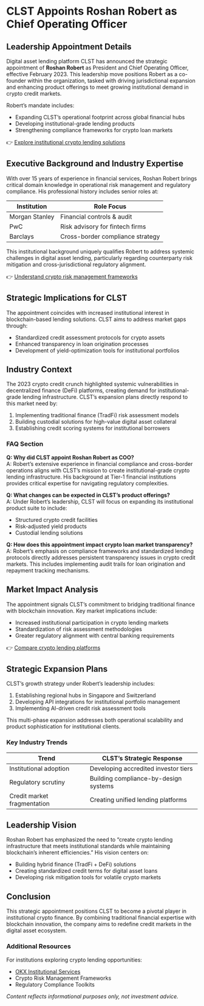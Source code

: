 # CLST Appoints Roshan Robert as Chief Operating Officer  

## Leadership Appointment Details  
Digital asset lending platform CLST has announced the strategic appointment of **Roshan Robert** as President and Chief Operating Officer, effective February 2023. This leadership move positions Robert as a co-founder within the organization, tasked with driving jurisdictional expansion and enhancing product offerings to meet growing institutional demand in crypto credit markets.  

Robert’s mandate includes:  
- Expanding CLST’s operational footprint across global financial hubs  
- Developing institutional-grade lending products  
- Strengthening compliance frameworks for crypto loan markets  

👉 [Explore institutional crypto lending solutions](https://bit.ly/okx-bonus)  

## Executive Background and Industry Expertise  
With over 15 years of experience in financial services, Roshan Robert brings critical domain knowledge in operational risk management and regulatory compliance. His professional history includes senior roles at:  

| Institution      | Role Focus                     |  
|------------------|-------------------------------|  
| Morgan Stanley   | Financial controls & audit      |  
| PwC              | Risk advisory for fintech firms |  
| Barclays         | Cross-border compliance strategy|  

This institutional background uniquely qualifies Robert to address systemic challenges in digital asset lending, particularly regarding counterparty risk mitigation and cross-jurisdictional regulatory alignment.  

👉 [Understand crypto risk management frameworks](https://bit.ly/okx-bonus)  

## Strategic Implications for CLST  
The appointment coincides with increased institutional interest in blockchain-based lending solutions. CLST aims to address market gaps through:  
- Standardized credit assessment protocols for crypto assets  
- Enhanced transparency in loan origination processes  
- Development of yield-optimization tools for institutional portfolios  

## Industry Context  
The 2023 crypto credit crunch highlighted systemic vulnerabilities in decentralized finance (DeFi) platforms, creating demand for institutional-grade lending infrastructure. CLST’s expansion plans directly respond to this market need by:  
1. Implementing traditional finance (TradFi) risk assessment models  
2. Building custodial solutions for high-value digital asset collateral  
3. Establishing credit scoring systems for institutional borrowers  

### FAQ Section  

**Q: Why did CLST appoint Roshan Robert as COO?**  
A: Robert’s extensive experience in financial compliance and cross-border operations aligns with CLST’s mission to create institutional-grade crypto lending infrastructure. His background at Tier-1 financial institutions provides critical expertise for navigating regulatory complexities.  

**Q: What changes can be expected in CLST’s product offerings?**  
A: Under Robert’s leadership, CLST will focus on expanding its institutional product suite to include:  
- Structured crypto credit facilities  
- Risk-adjusted yield products  
- Custodial lending solutions  

**Q: How does this appointment impact crypto loan market transparency?**  
A: Robert’s emphasis on compliance frameworks and standardized lending protocols directly addresses persistent transparency issues in crypto credit markets. This includes implementing audit trails for loan origination and repayment tracking mechanisms.  

## Market Impact Analysis  
The appointment signals CLST’s commitment to bridging traditional finance with blockchain innovation. Key market implications include:  
- Increased institutional participation in crypto lending markets  
- Standardization of risk assessment methodologies  
- Greater regulatory alignment with central banking requirements  

👉 [Compare crypto lending platforms](https://bit.ly/okx-bonus)  

## Strategic Expansion Plans  
CLST’s growth strategy under Robert’s leadership includes:  
1. Establishing regional hubs in Singapore and Switzerland  
2. Developing API integrations for institutional portfolio management  
3. Implementing AI-driven credit risk assessment tools  

This multi-phase expansion addresses both operational scalability and product sophistication for institutional clients.  

### Key Industry Trends  
| Trend                      | CLST’s Strategic Response          |  
|---------------------------|------------------------------------|  
| Institutional adoption    | Developing accredited investor tiers|  
| Regulatory scrutiny       | Building compliance-by-design systems|  
| Credit market fragmentation| Creating unified lending platforms |  

## Leadership Vision  
Roshan Robert has emphasized the need to “create crypto lending infrastructure that meets institutional standards while maintaining blockchain’s inherent efficiencies.” His vision centers on:  
- Building hybrid finance (TradFi + DeFi) solutions  
- Creating standardized credit terms for digital asset loans  
- Developing risk mitigation tools for volatile crypto markets  

## Conclusion  
This strategic appointment positions CLST to become a pivotal player in institutional crypto finance. By combining traditional financial expertise with blockchain innovation, the company aims to redefine credit markets in the digital asset ecosystem.  

### Additional Resources  
For institutions exploring crypto lending opportunities:  
- [OKX Institutional Services](https://bit.ly/okx-bonus)  
- Crypto Risk Management Frameworks  
- Regulatory Compliance Toolkits  

*Content reflects informational purposes only, not investment advice.*